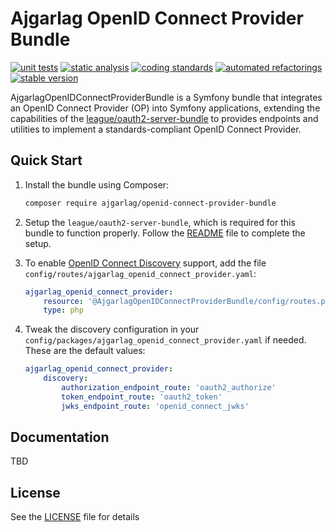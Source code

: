 # Ajgarlag OpenID Connect Provider Bundle

[![unit tests](https://github.com/ajgarlag/openid-connect-provider-bundle/actions/workflows/unit-tests.yml/badge.svg)](https://github.com/ajgarlag/openid-connect-provider-bundle/actions/workflows/unit-tests.yml)
[![static analysis](https://github.com/ajgarlag/openid-connect-provider-bundle/actions/workflows/static-analysis.yml/badge.svg)](https://github.com/ajgarlag/openid-connect-provider-bundle/actions/workflows/static-analysis.yml)
[![coding standards](https://github.com/ajgarlag/openid-connect-provider-bundle/actions/workflows/coding-standards.yml/badge.svg)](https://github.com/ajgarlag/openid-connect-provider-bundle/actions/workflows/coding-standards.yml)
[![automated refactorings](https://github.com/ajgarlag/openid-connect-provider-bundle/actions/workflows/automated-refactorings.yml/badge.svg)](https://github.com/ajgarlag/openid-connect-provider-bundle/actions/workflows/automated-refactorings.yml)
[![stable version](https://poser.pugx.org/ajgarlag/openid-connect-provider-bundle/v/stable)](https://packagist.org/packages/ajgarlag/openid-connect-provider-bundle)

AjgarlagOpenIDConnectProviderBundle is a Symfony bundle that integrates an OpenID Connect Provider (OP) into Symfony applications, extending the capabilities of the [league/oauth2-server-bundle](https://github.com/thephpleague/oauth2-server-bundle) to provides endpoints and utilities to implement a standards-compliant OpenID Connect Provider.

## Quick Start

1. Install the bundle using Composer:

    ```sh
    composer require ajgarlag/openid-connect-provider-bundle
    ```

2. Setup the `league/oauth2-server-bundle`, which is required for this bundle to function properly. Follow the [README](https://github.com/thephpleague/oauth2-server-bundle/blob/master/README.md) file to complete the setup.

3. To enable [OpenID Connect Discovery](https://openid.net/specs/openid-connect-discovery-1_0.html) support, add the file `config/routes/ajgarlag_openid_connect_provider.yaml`:

    ```yaml
    ajgarlag_openid_connect_provider:
        resource: '@AjgarlagOpenIDConnectProviderBundle/config/routes.php'
        type: php
    ```

4. Tweak the discovery configuration in your `config/packages/ajgarlag_openid_connect_provider.yaml` if needed. These are the default values:

    ```yaml
    ajgarlag_openid_connect_provider:
        discovery:
            authorization_endpoint_route: 'oauth2_authorize'
            token_endpoint_route: 'oauth2_token'
            jwks_endpoint_route: 'openid_connect_jwks'
    ```

## Documentation

TBD

## License

See the [LICENSE](LICENSE) file for details
